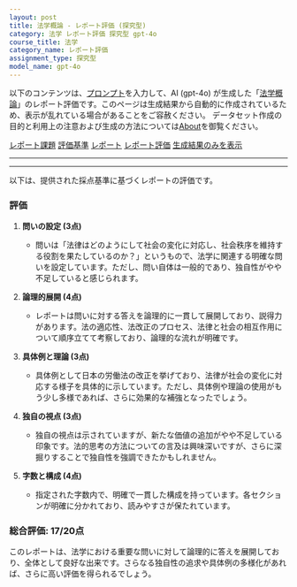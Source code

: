 ```yaml
---
layout: post
title: 法学概論 - レポート評価 (探究型)
category: 法学 レポート評価 探究型 gpt-4o
course_title: 法学
category_name: レポート評価
assignment_type: 探究型
model_name: gpt-4o
---
```


以下のコンテンツは、[プロンプト](https://github.com/takedatoshiyuki/synthetic_assignments/tree/main/generated/法学/gpt-4o/prompt_レポート評価-探究型.md)を入力して、AI (gpt-4o) が生成した「[法学概論](/contents/法学/)」のレポート評価です。このページは生成結果から自動的に作成されているため、表示が乱れている場合があることをご容赦ください。
データセット作成の目的と利用上の注意および生成の方法については[About](/About)を御覧ください。

[レポート課題](../レポート課題-探究型)
[評価基準](../評価基準-探究型)
[レポート](../レポート-探究型)
[レポート評価](../レポート評価-探究型)
[生成結果のみを表示](https://github.com/takedatoshiyuki/synthetic_assignments/tree/main/generated/法学/gpt-4o/レポート評価-探究型.md)
  

***
***
  
以下は、提供された採点基準に基づくレポートの評価です。

### 評価

1. **問いの設定 (3点)**
   - 問いは「法律はどのようにして社会の変化に対応し、社会秩序を維持する役割を果たしているのか？」というもので、法学に関連する明確な問いを設定しています。ただし、問い自体は一般的であり、独自性がやや不足していると感じられます。

2. **論理的展開 (4点)**
   - レポートは問いに対する答えを論理的に一貫して展開しており、説得力があります。法の適応性、法改正のプロセス、法律と社会の相互作用について順序立てて考察しており、論理的な流れが明確です。

3. **具体例と理論 (3点)**
   - 具体例として日本の労働法の改正を挙げており、法律が社会の変化に対応する様子を具体的に示しています。ただし、具体例や理論の使用がもう少し多様であれば、さらに効果的な補強となったでしょう。

4. **独自の視点 (3点)**
   - 独自の視点は示されていますが、新たな価値の追加がやや不足している印象です。法的思考の方法についての言及は興味深いですが、さらに深掘りすることで独自性を強調できたかもしれません。

5. **字数と構成 (4点)**
   - 指定された字数内で、明確で一貫した構成を持っています。各セクションが明確に分かれており、読みやすさが保たれています。

### 総合評価: 17/20点

このレポートは、法学における重要な問いに対して論理的に答えを展開しており、全体として良好な出来です。さらなる独自性の追求や具体例の多様化があれば、さらに高い評価を得られるでしょう。
